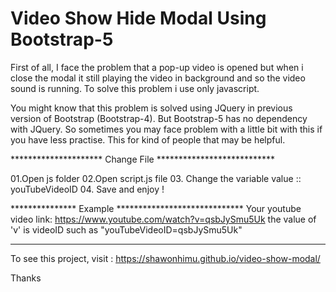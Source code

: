 # Video Show Hide Modal Using Bootstrap-5

First of all, I face the problem that a pop-up video is opened but when i close the modal it still playing the video in background and so the video sound is running. To solve this problem i use only javascript.

You might know that this problem is solved using JQuery in previous version of Bootstrap (Bootstrap-4).
But Bootstrap-5 has no dependency with JQuery.
So sometimes you may face problem with a little bit with this if you have less practise.
This for kind of people that may be helpful.

********************* Change File ***************************

01.Open js folder
02.Open script.js file
03. Change the variable value :: youTubeVideoID
04. Save and enjoy !

***************  Example  *****************************
Your youtube video link: https://www.youtube.com/watch?v=qsbJySmu5Uk
the value of 'v' is videoID 
such as "youTubeVideoID=qsbJySmu5Uk"

*************************************************************

To see this project, visit : https://shawonhimu.github.io/video-show-modal/

Thanks
